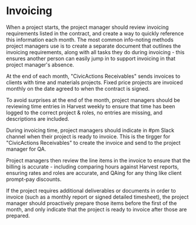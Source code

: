 # Invoicing

When a project starts, the project manager should review invoicing requirements listed in the contract, and create a way to quickly reference this information each month. The most common info-noting methods project managers use is to create a separate document that outlines the invoicing requirements, along with all tasks they do during invoicing - this ensures another person can easily jump in to support invoicing in that project manager's absence. 

At the end of each month, "CivicActions Receivables" sends invoices to clients with time and materials projects. Fixed price projects are invoiced monthly on the date agreed to when the contract is signed. 

To avoid surprises at the end of the month, project managers should be reviewing time entries in Harvest weekly to ensure that time has been logged to the correct project & roles, no entries are missing, and descriptions are included.

During invoicing time, project managers should indicate in #pm Slack channel when their project is ready to invoice. This is the tirgger for "CivicActions Receivables" to create the invoice and send to the project manager for QA. 

Project managers then review the line items in the invoice to ensure that the billing is accurate - including comparing hours against Harvest reports, ensuring rates and roles are accurate, and QAing for any thing like client prompt-pay discounts.

If the project requires additional deliverables or documents in order to invoice (such as a monthly report or signed detailed timesheet), the project manager should proactively prepare those items before the first of the month, and only indicate that the project is ready to invoice after those are prepared. 

